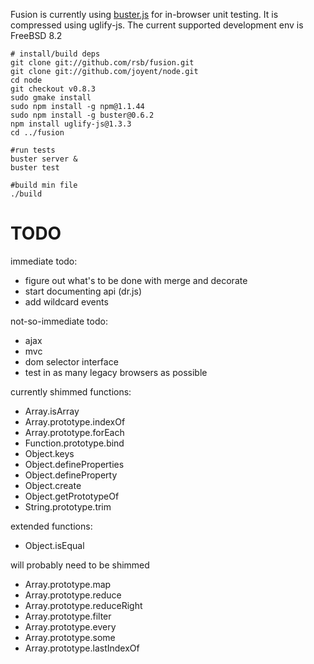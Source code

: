Fusion is currently using [buster.js](http://busterjs.org) for in-browser
unit testing. It is compressed using uglify-js. The current supported development env is FreeBSD 8.2

```
# install/build deps
git clone git://github.com/rsb/fusion.git
git clone git://github.com/joyent/node.git
cd node
git checkout v0.8.3
sudo gmake install
sudo npm install -g npm@1.1.44
sudo npm install -g buster@0.6.2
npm install uglify-js@1.3.3
cd ../fusion

#run tests
buster server &
buster test

#build min file
./build
```

TODO
====

immediate todo:
- figure out what's to be done with merge and decorate
- start documenting api (dr.js)
- add wildcard events

not-so-immediate todo:
- ajax
- mvc
- dom selector interface
- test in as many legacy browsers as possible

currently shimmed functions:
- Array.isArray
- Array.prototype.indexOf
- Array.prototype.forEach
- Function.prototype.bind
- Object.keys
- Object.defineProperties
- Object.defineProperty
- Object.create
- Object.getPrototypeOf
- String.prototype.trim

extended functions:
- Object.isEqual

will probably need to be shimmed
- Array.prototype.map
- Array.prototype.reduce
- Array.prototype.reduceRight
- Array.prototype.filter
- Array.prototype.every
- Array.prototype.some
- Array.prototype.lastIndexOf
